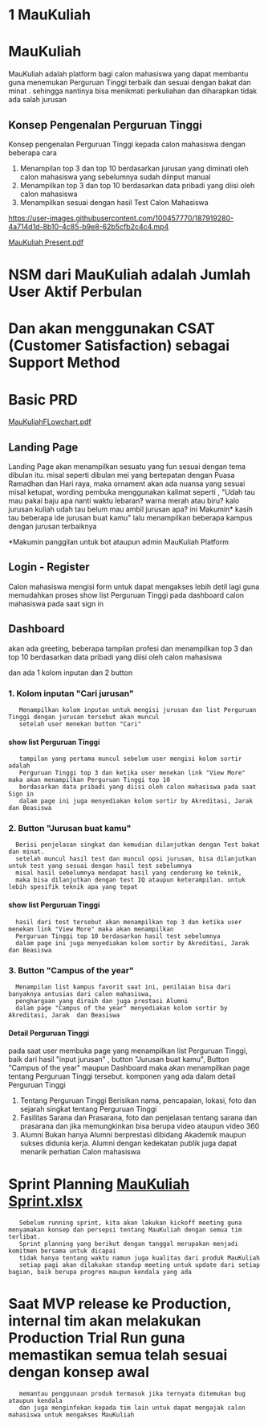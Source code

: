 # 1 MauKuliah

# MauKuliah
MauKuliah adalah platform bagi calon mahasiswa yang dapat membantu guna menemukan Perguruan Tinggi terbaik dan sesuai dengan bakat dan minat . sehingga nantinya bisa menikmati perkuliahan dan diharapkan tidak ada salah jurusan

## Konsep Pengenalan Perguruan Tinggi
Konsep pengenalan Perguruan Tinggi kepada calon mahasiswa dengan beberapa cara 
1. Menampilan top 3 dan top 10 berdasarkan jurusan yang diminati oleh calon mahasiswa yang sebelumnya sudah diinput manual 
2. Menampilkan top 3 dan top 10 berdasarkan data pribadi yang diisi oleh calon mahasiswa
3. Menampilkan sesuai dengan hasil Test Calon Mahasiswa



https://user-images.githubusercontent.com/100457770/187919280-4a714d1d-8b10-4c85-b9e8-62b5cfb2c4c4.mp4

[MauKuliah Present.pdf](https://github.com/itsmaru/MauKuliah/files/9469992/MauKuliah.Present.pdf)


# NSM dari MauKuliah adalah Jumlah User Aktif Perbulan

# Dan akan menggunakan CSAT (Customer Satisfaction) sebagai Support Method

# Basic PRD
[MauKuliahFLowchart.pdf](https://github.com/itsmaru/MauKuliah/files/9469964/MauKuliahFlowchart.pdf)

## Landing Page
Landing Page akan menampilkan sesuatu yang fun sesuai dengan tema dibulan itu. misal seperti dibulan mei yang bertepatan dengan Puasa Ramadhan dan Hari raya, maka ornament akan ada nuansa yang sesuai misal ketupat, wording pembuka menggunakan kalimat seperti , "Udah tau mau pakai baju apa nanti waktu lebaran? warna merah atau biru? kalo jurusan kuliah udah tau belum mau ambil jurusan apa? ini Makumin* kasih tau beberapa ide jurusan buat kamu" lalu menampilkan beberapa kampus dengan jurusan terbaiknya

*Makumin panggilan untuk bot ataupun admin MauKuliah Platform

## Login - Register
Calon mahasiswa mengisi form untuk dapat mengakses lebih detil lagi guna memudahkan proses show list Perguruan Tinggi pada dashboard calon mahasiswa pada saat sign in

## Dashboard
akan ada greeting, beberapa tampilan profesi dan menampilkan top 3 dan top 10 berdasarkan data pribadi yang diisi oleh calon mahasiswa

dan ada 1 kolom inputan dan 2 button  
### 1. Kolom inputan "Cari jurusan"
       Menampilkan kolom inputan untuk mengisi jurusan dan list Perguruan Tinggi dengan jurusan tersebut akan muncul 
       setelah user menekan button "Cari"
  #### show list Perguruan Tinggi
       tampilan yang pertama muncul sebelum user mengisi kolom sortir adalah
       Perguruan Tinggi top 3 dan ketika user menekan link "View More" maka akan menampilkan Perguruan Tinggi top 10
       berdasarkan data pribadi yang diisi oleh calon mahasiswa pada saat Sign in
       dalam page ini juga menyediakan kolom sortir by Akreditasi, Jarak dan Beasiswa
       
### 2. Button "Jurusan buat kamu"
      Berisi penjelasan singkat dan kemudian dilanjutkan dengan Test bakat dan minat.
      setelah muncul hasil test dan muncul opsi jurusan, bisa dilanjutkan untuk test yang sesuai dengan hasil test sebelumnya
      misal hasil sebelumnya mendapat hasil yang cenderung ke teknik,
      maka bisa dilanjutkan dengan test IQ ataupun keterampilan. untuk lebih spesifik teknik apa yang tepat   
   #### show list Perguruan Tinggi
      hasil dari test tersebut akan menampilkan top 3 dan ketika user menekan link "View More" maka akan menampilkan
      Perguruan Tinggi top 10 berdasarkan hasil test sebelumnya
      dalam page ini juga menyediakan kolom sortir by Akreditasi, Jarak dan Beasiswa

### 3. Button "Campus of the year"
      Menampilan list kampus favorit saat ini, penilaian bisa dari banyaknya antusias dari calon mahasiswa,
      penghargaan yang diraih dan juga prestasi Alumni
      dalam page "Campus of the year" menyediakan kolom sortir by Akreditasi, Jarak  dan Beasiswa

#### Detail Perguruan Tinggi
pada saat user membuka page yang menampilkan list Perguruan Tinggi, baik dari hasil "input jurusan" ,
button "Jurusan buat kamu", Button "Campus of the year" maupun Dashboard maka akan menampilkan page tentang Perguruan Tinggi tersebut.
komponen yang ada dalam detail Perguruan Tinggi
1. Tentang Perguruan Tinggi
Berisikan nama, pencapaian, lokasi, foto dan sejarah singkat tentang Perguruan Tinggi
2. Fasilitas
Sarana dan Prasarana, foto dan penjelasan tentang sarana dan prasarana dan jika memungkinkan bisa berupa video ataupun video 360
3. Alumni
Bukan hanya Alumni berprestasi dibidang Akademik maupun sukses didunia kerja. Alumni dengan kedekatan publik juga dapat menarik perhatian Calon mahasiswa

# Sprint Planning [MauKuliah Sprint.xlsx](https://github.com/itsmaru/MauKuliah/files/9469983/MauKuliah.Sprint.xlsx)

       Sebelum running sprint, kita akan lakukan kickoff meeting guna menyamakan konsep dan persepsi tentang MauKuliah dengan semua tim terlibat.
       Sprint planning yang berikut dengan tanggal merupakan menjadi komitmen bersama untuk dicapai
       tidak hanya tentang waktu namun juga kualitas dari produk MauKuliah
       setiap pagi akan dilakukan standup meeting untuk update dari setiap bagian, baik berupa progres maupun kendala yang ada


# Saat MVP release ke Production, internal tim akan melakukan Production Trial Run guna memastikan semua telah sesuai dengan konsep awal
       memantau penggunaan produk termasuk jika ternyata ditemukan bug ataupun kendala 
       dan juga menginfokan kepada tim lain untuk dapat mengajak calon mahasiswa untuk mengakses MauKuliah
       
